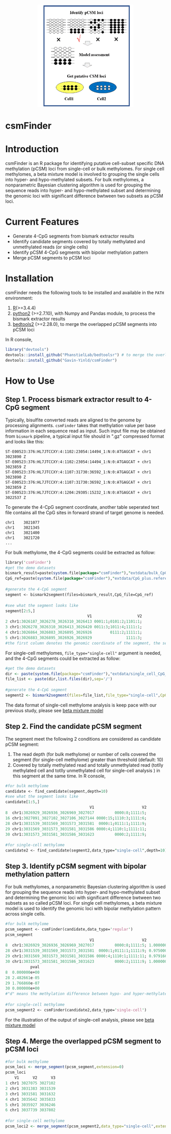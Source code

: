 <div align=center><img width="300" height="320" src="https://github.com/Gavin-Yinld/csmFInder/blob/master/figures/csmFinder.gif"/></div>

# csmFinder

# Introduction

csmFinder is an R package for identifying putative cell-subset specific DNA methylation (pCSM) loci from single-cell or bulk methylomes. For single cell methylomes, a beta mixture model is involved to grouping the single cells into hyper- and hypo-methylated subsets. For bulk methylomes, a nonparametric Bayesian clustering algorithm is used for grouping the sequence reads into hyper- and hypo-methylated subset and determining the genomic loci with significant difference bwtween two subsets as pCSM loci. 

# Current Features
* Generate 4-CpG segments from bismark extractor results
* Identify candidate segments covered by totally methylated and unmethylated reads (or single cells)
* Identify pCSM 4-CpG segments with bipolar methylation pattern
* Merge pCSM segments to pCSM loci


# Installation
csmFinder needs the following tools to be installed and available in the `PATH` environment:
1.  [R](https://www.r-project.org/)(>=3.4.4)
2.  [python2](https://www.python.org/downloads/) (>=2.7.10), with Numpy and Pandas module, to process the bismark extractor results
3.  [bedtools2](https://github.com/arq5x/bedtools2) (>=2.28.0), to merge the overlapped pCSM segments into pCSM loci

In R console,
```R
library("devtools")
devtools::install_github("PhanstielLab/bedtoolsr") # to merge the overlopped pCSM segments
devtools::install_github("Gavin-Yinld/csmFinder")
```
# How to Use

## Step 1. Process bismark extractor result  to 4-CpG segment
Typically, bisulfite converted reads are aligned to the genome by processing alignments. `csmFinder` takes that methylation value per base information in each sequence read as input. Such input file may be obtained from `bismark` pipeline, a typical input file should in ".gz" compressed format and looks like this:

```
ST-E00523:376:HL7JTCCXY:4:1102:23054:14494_1:N:0:ATGAGCAT + chr1  3023890 Z
ST-E00523:376:HL7JTCCXY:4:1102:23054:14494_1:N:0:ATGAGCAT + chr1  3023859 Z
ST-E00523:376:HL7JTCCXY:4:1107:31730:36592_1:N:0:ATGAGCAT + chr1  3023890 Z
ST-E00523:376:HL7JTCCXY:4:1107:31730:36592_1:N:0:ATGAGCAT + chr1  3023859 Z
ST-E00523:376:HL7JTCCXY:4:1204:29305:15232_1:N:0:ATGAGCAT + chr1  3022537 Z
```
To generate the 4-CpG segment coordinate, another table seperated text file contains all the CpG sites in forward strand of target genome is needed.

```chr1	3021025
chr1	3021077
chr1	3021345
chr1	3021400
chr1	3021720
...
```
For bulk methylome, the 4-CpG segments could be extracted as follow:

```perl
library('csmFinder') 
#get the demo datasets
bismark_result=paste(system.file(package="csmFinder"),"extdata/bulk_CpG_extract_file/demo.dataset.gz",sep='/')
CpG_ref=paste(system.file(package="csmFinder"),"extdata/CpG_plus.reference",sep='/')

#generate the 4-CpG segment
segment <- bismark2segment(files=bismark_result,CpG_file=CpG_ref)

#see what the segment looks like
segment[2:5,] 
                                    V1                    V2
2 chr1:3026187_3026278_3026310_3026413 0001:1;0101:2;1101:1;
3 chr1:3026278_3026310_3026413_3026420 0011:3;1011:4;1111:1;
4 chr1:3026864_3026883_3026895_3026926        0111:2;1111:1;
5 chr1:3026883_3026895_3026926_3026929               1111:3;
#the first column denotes the genomic coordinate of the segment, the second column denotes the methylation pattern of the segment, for example, "1111:3" means this segment covered by 3 totlly methylated reads in this genomic loci.
```
For single-cell methylomes, `file_type="single-cell"` argument is needed, and the 4-CpG segments could be extracted as follow:

```R
#get the demo datasets
dir <- paste(system.file(package="csmFinder"),"extdata/single_cell_CpG_extract_file",sep='/')
file_list <- paste(dir,list.files(dir),sep='/')

#generate the 4-CpG segment
segment2 <- bismark2segment(files=file_list,file_type="single-cell",CpG_file=CpG_ref)
```
The data format of single-cell methylome analysis is keep pace with our previous study, please see [beta mixture model](https://github.com/Evan-Evans/Beta-Mixture-Model)

## Step 2. Find the candidate pCSM segment
The segment meet the following 2 conditions are considered as candidate pCSM segment:
1. The read depth (for bulk methylome) or number of cells covered the segment (for single-cell methylome) greater than threshold (default: 10)
2. Covered by totally methylated read and totally unmethylated read (totlly methylated cell and totlly unmethylated cell for single-cell analysis ) in this segment at the same time. 
In R console,
```perl
#for bulk methylome
candidate <- find_candidate(segment,depth=10)
#see what the segment looks like
candidate[1:5,]
                                     V1                     V2
8  chr1:3026929_3026936_3026969_3027017         0000:8;1111:5;
16 chr1:3027091_3027102_3027106_3027144 0000:15;1110:3;1111:6;
28 chr1:3031539_3031569_3031573_3031581  0000:1;0111:1;1111:9;
29 chr1:3031569_3031573_3031581_3031586 0000:4;1110:1;1111:11;
30 chr1:3031573_3031581_3031586_3031623         0000:2;1111:9;

#for single-cell methylome
candidate2 <- find_candidate(segment2,data_type="single-cell",depth=10)
```
## Step 3. Identify pCSM segment with bipolar methylation pattern
For bulk methylomes, a nonparametric Bayesian clustering algorithm is used for grouping the sequence reads into hyper- and hypo-methylated subset and determining the genomic loci with significant difference bwtween two subsets as so called pCSM loci. For single cell methylomes, a beta mixture model is used to identify the genomic loci with bipolar methylation pattern across single cells.
```perl
#for bulk methylome
pcsm_segment <- csmFinder(candidate,data_type='regular')
pcsm_segment
                                     V1                     V2         d
8  chr1:3026929_3026936_3026969_3027017         0000:8;1111:5; 1.0000000
28 chr1:3031539_3031569_3031573_3031581  0000:1;0111:1;1111:9; 0.9750000
29 chr1:3031569_3031573_3031581_3031586 0000:4;1110:1;1111:11; 0.9791667
30 chr1:3031573_3031581_3031586_3031623         0000:2;1111:9; 1.0000000
           pval
8  0.000000e+00
28 2.482661e-05
29 1.766860e-07
30 0.000000e+00
#"d" means the methylation difference between hypo- and hyper-methylated reads.

#for single-cell methylome
pcsm_segment2 <- csmFinder(candidate2,data_type='single-cell')
```
For the illustration of the output of single-cell analysis, please see [beta mixture model](https://github.com/Evan-Evans/Beta-Mixture-Model)
## Step 4. Merge the overlapped pCSM segment to pCSM loci
```R
#for bulk methylome
pcsm_loci <- merge_segment(pcsm_segment,extension=0)
pcsm_loci
    V1      V2      V3
1 chr1 3027075 3027102
2 chr1 3031383 3031539
3 chr1 3031581 3031632
4 chr1 3035642 3035833
5 chr1 3035927 3036246
6 chr1 3037739 3037802

#for single-cell methylome
pcsm_loci2 <- merge_segment(pcsm_segment2,data_type="single-cell",extension=0)
```

